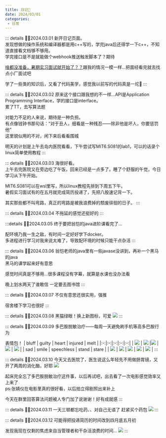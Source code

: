 ```yaml
---
title: 日记📗
date: 2024/03/01
categories:
 - 日常
---
```

::: details ✍🏻2024.03.01
新开日记页面。<br/>
发现想做的操作系统和编译器都是用c++写的，学完java后还得学一下c++，不知道直接看文档够不够用。<br/>
学完接口是不是就能做个webhook推送触发脚本了？期待

[啥都没准备，暑期实习面试就开始了？？](https://mp.weixin.qq.com/s/NbDRUeepCOKCi-FL9p8uLg)跟我的情况一模一样...把面经看完就去找点小厂面试吧

学了一些类的知识后，又看了代码美学，感觉我以前写的代码真是一坨💩
:::

::: details ✍🏻2024.03.02
原来这个接口跟我想的不一样...API是Application Programming Interface，学的接口是interface。<br/>
累了TT，去写算法题

对能力不足的人来说，期待是一种负担。<br/>
有点像钱钟书那句话：“对于丑人，细看是一种残忍——除非他是坏人，你要惩罚他”<br/>
这里貌似用的不对，闲下来后看看围城

明天的计划是上午去岛内医院看看，下午尝试写MIT6.S081的lab1，可以的话录个linux简单使用教程
:::

::: details ✍🏻2024.03.03
海很好看。<br/>
上午去完医院又在旁边吃了午饭，回来已经是一点多了。睡了个舒服的午觉，今日学习从下午开始。

MIT6.S081可以在wsl里写，所以linux教程先排到下周五下午。<br/>
暑假实习面试有的在五月就完成简历投递了，先把八股速记背一下。

其实那些都不叫弯路，真正的弯路是被我浪费掉的颓废徘徊的日子。
:::

::: details ✍🏻2024.03.04
不拖延的感觉还挺好的
:::

:::details ✍🏻2024.03.05
终于要把翁恺的java进阶课看完了...

配环境乃我一生之敌，有时间一定好好学下docker。<br/>
多进程进行学习对我来说太难了，导致配环境的时候只能干点杂活
:::

::: details ✍🏻2024.03.06
翁恺老师的java里有一些javase没讲到，再补一个黑马的java<br/>
黑马的课学起来好有意思

感觉时间真是不够用...很多课程没有字幕，就算是水课也没办法看

晚上划水两天了谁敢信 一定要去图书馆
:::

::: details ✍🏻2024.03.07
不仅有意思还很实用，强推

宿舍楼下学习也很好
:::

::: details ✍🏻2024.03.08
黑猫绿眼！换上新图标，可爱
![](/cat1-removebg.png)
:::

::: details ✍🏻2024.03.09
多巴胺脱敏治疗——每周一天避免刷手机等高多巴胺行为

表情包！
| bluff | guilty | heart | injured | melt |
|:-:|:-:|:-:|:-:|:-:|
| ![](/emoji/bluff_small.png) | ![](/emoji/guilty_small.png) |![](/emoji/heart_small.png) | ![](/emoji/injured_small.png) | ![](/emoji/melt_small.png) |
| sad | smile | speechless | stand | stare |
| ![](/emoji/sad_small.png) | ![](/emoji/smile_small.png) | ![](/emoji/speechless_small.png) | ![](/emoji/stand_small.png) | ![](/emoji/stare_small.png) |
:::

::: details ✍🏻2024.03.10
今天又去医院了，医生说这么年轻先不用做肠胃镜，又开了两周的消化酶，好耶
![](/emoji/heart_small.png)

起床完全忘了多巴胺脱敏治疗这件事，以后再试吧，出去看了一次电影感觉效率又上来了<br/>
ps:张婧仪在电影里真的很好看，以后拍立得剧照出来补上

今天在群里回答算法问题被人专门加了说谢谢！好有成就感
:::

::: details ✍🏻2024.03.11
一天三顿都忘吃药、、对自己无语了 赶紧买个药包
![](/emoji/speechless_small.png)
:::

::: details ✍🏻2024.03.12
可能得把投递简历的时间改到四月底五月初

发现我现在仅剩的焦虑来自当管理者和干杂活浪费的时间...
![](/emoji/injured_small.png)
:::